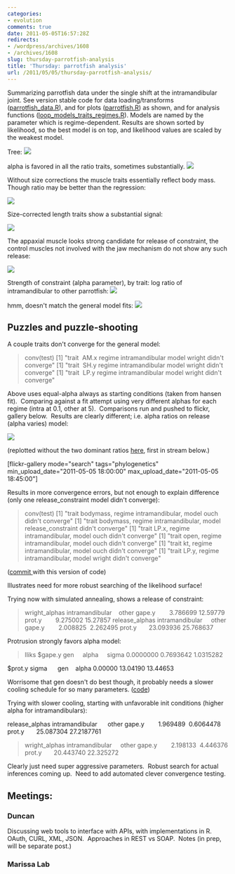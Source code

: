 ```yaml
---
categories:
- evolution
comments: true
date: 2011-05-05T16:57:28Z
redirects:
- /wordpress/archives/1608
- /archives/1608
slug: thursday-parrotfish-analysis
title: 'Thursday: parrotfish analysis'
url: /2011/05/05/thursday-parrotfish-analysis/
---
```


Summarizing parrotfish data under the single shift at the intramandibular joint.  See version stable code for data loading/transforms ([parrotfish_data.R](https://github.com/cboettig/wrightscape/blob/827da7db4b1825ca2f800002328c31c8fe0e1024/demos/parrotfish_data.R)), and for plots ([parrotfish.R](https://github.com/cboettig/wrightscape/blob/6e545b9ff299cb30f2e3a7e95acc09b0d42a1c3a/demos/parrotfish.R)) as shown, and for analysis functions ([loop_models_traits_regimes.R](https://github.com/cboettig/wrightscape/blob/6e545b9ff299cb30f2e3a7e95acc09b0d42a1c3a/demos/loop_models_traits_regimes.R)).  Models are named by the parameter which is regime-dependent.  Results are shown sorted by likelihood, so the best model is on top, and likelihood values are scaled by the weakest model.

Tree:
![]( http://farm6.staticflickr.com/5021/5691359485_a00d084d85_o.png )


alpha is favored in all the ratio traits, sometimes substantially.
![]( http://farm6.staticflickr.com/5265/5691184643_184bca54d2_o.png )


Without size corrections the muscle traits essentially reflect body mass.  Though ratio may be better than the regression:

![]( http://farm6.staticflickr.com/5184/5691756348_90744b6d35_o.png )


Size-corrected length traits show a substantial signal:

![]( http://farm6.staticflickr.com/5309/5691756336_4c0267c963_o.png )


The appaxial muscle looks strong candidate for release of constraint, the control muscles not involved with the jaw mechanism do not show any such release:

![]( http://farm6.staticflickr.com/5187/5691184637_2e1c33781b_o.png )


Strength of constraint (alpha parameter), by trait: log ratio of intramandibular to other parrotfish:
![]( http://farm6.staticflickr.com/5069/5691354277_db6aaf2b2b_o.png )


hmm, doesn't match the general model fits:
![]( http://farm6.staticflickr.com/5142/5691354301_b2f6914bdd_o.png )



## Puzzles and puzzle-shooting


A couple traits don't converge for the general model:

> conv(test)
[1] "trait  AM.x regime intramandibular model wright didn't converge"
[1] "trait  SH.y regime intramandibular model wright didn't converge"
[1] "trait  LP.y regime intramandibular model wright didn't converge"
>

Above uses equal-alpha always as starting conditions (taken from hansen fit).  Comparing against a fit attempt using very different alphas for each regime (intra at 0.1, other at 5).  Comparisons run and pushed to flickr, gallery below.  Results are clearly different; i.e. alpha ratios on release (alpha varies) model:

![]( http://farm6.staticflickr.com/5304/5692100638_22d88e2637_o.png )


(replotted without the two dominant ratios [here](http://www.flickr.com/photos/cboettig/5692103784/in/photostream/), first in stream below.)

[flickr-gallery mode="search" tags="phylogenetics" min_upload_date="2011-05-05 18:00:00" max_upload_date="2011-05-05 18:45:00"]

Results in more convergence errors, but not enough to explain difference (only one release_constraint model didn't converge):

> conv(test)
[1] "trait bodymass, regime intramandibular, model ouch didn't converge"
[1] "trait bodymass, regime intramandibular, model release_constraint didn't converge"
[1] "trait LP.x, regime intramandibular, model ouch didn't converge"
[1] "trait open, regime intramandibular, model ouch didn't converge"
[1] "trait kt, regime intramandibular, model ouch didn't converge"
[1] "trait LP.y, regime intramandibular, model wright didn't converge"

([commit ](https://github.com/cboettig/wrightscape/commit/296b2f11a6ac9ffb2f5e02bc22de7b4116ef30fb)with this version of code)

Illustrates need for more robust searching of the likelihood surface!

Trying now with simulated annealing, shows a release of constraint:

> wright_alphas
intramandibular    other
gape.y        3.786699 12.59779
prot.y        9.275002 15.27857
> release_alphas
intramandibular     other
gape.y        2.008825  2.262495
prot.y       23.093936 25.768637
>
Protrusion strongly favors alpha model:

> lliks
$gape.y
gen     alpha     sigma
0.0000000 0.7693642 1.0315282

$prot.y
sigma      gen    alpha
0.00000 13.04190 13.44653

Worrisome that gen doesn't do best though, it probably needs a slower cooling schedule for so many parameters. ([code](https://github.com/cboettig/wrightscape/commit/9edfeabe785a6be8e3ce5db137278695f29ea4cd))

Trying with slower cooling, starting with unfavorable init conditions (higher alpha for intramandibulars):

release_alphas
intramandibular      other
gape.y        1.969489  0.6064478
prot.y       25.087304 27.2187761
> wright_alphas
intramandibular     other
gape.y        2.198133  4.446376
prot.y       20.443740 22.325272
>

Clearly just need super aggressive parameters.  Robust search for actual inferences coming up.  Need to add automated clever convergence testing.




## Meetings:




### Duncan


Discussing web tools to interface with APIs, with implementations in R.  OAuth, CURL, XML, JSON.  Approaches in REST vs SOAP.  Notes (in prep, will be separate post.)


### Marissa Lab
